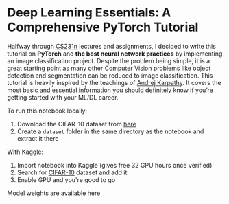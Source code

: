 # Deep Learning Essentials: A Comprehensive PyTorch Tutorial

Halfway through [CS231n](http://cs231n.stanford.edu/) lectures and assignments, I decided to write this tutorial on **PyTorch** and **the best neural network practices** by implementing an image classification project. Despite the problem being simple, it is a great starting point as many other Computer Vision problems like object detection and segmentation can be reduced to image classification. This tutorial is heavily inspired by the teachings of [Andrej Karpathy](https://karpathy.ai/). It covers the most basic and essential information you should definitely know if you’re getting started with your ML/DL career.

To run this notebook locally:
1. Download the CIFAR-10 dataset from [here](https://www.cs.toronto.edu/~kriz/cifar-10-python.tar.gz) 
2. Create a `dataset` folder in the same directory as the notebook and extract it there 

With Kaggle:
1. Import notebook into Kaggle (gives free 32 GPU hours once verified)
2. Search for [CIFAR-10](https://www.kaggle.com/datasets/pankrzysiu/cifar10-python) dataset and add it
3. Enable GPU and you're good to go 

Model weights are available [here](https://drive.google.com/drive/folders/1-3Fx7Z-DT-59eIS2YGHADRWf19p5JadK)
